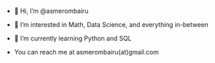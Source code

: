 - 👋 Hi, I’m @asmerombairu
- 👀 I’m interested in Math, Data Science, and everything in-between
- 🌱 I’m currently learning Python and SQL

- You can reach me at asmerombairu(at)gmail.com
